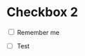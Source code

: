 # Checkbox 2

<input type="checkbox" id="myCheckbox"> Remember me

<script input="checkbox2">
    document.addEventListener('DOMContentLoaded', (event) => {
        const checkbox = document.getElementById('myCheckbox');

        // Load the saved state from local storage
        const isChecked = localStorage.getItem('checkboxState') === 'true';
        checkbox.checked = isChecked;

        // Save the state to local storage whenever it changes
        checkbox.addEventListener('change', () => {
            localStorage.setItem('checkboxState', checkbox.checked);
        });
    });
</script>

- [ ] Test



